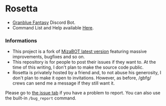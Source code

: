 # Rosetta  
* [Granblue Fantasy](https://game.granbluefantasy.jp) Discord Bot.  
* Command List and Help available [Here](https://mizagbf.github.io/discordbot.html).  
  
### Informations  
* This project is a fork of [MizaBOT latest version](https://github.com/MizaGBF/MizaBOT) featuring massive improvements, bugfixes and so on.  
* This repository is for people to post their issues if they want to. At the time of this writing, I don't plan to make the source code public.  
* Rosetta is privately hosted by a friend and, to not abuse his generosity, I don't plan to make it open to invitations. However, as before, /gbfg/ crews can send me a message if they still want it.  
  
Please go to [the issue tab](https://github.com/MizaGBF/Rosetta-Public/issues) if you have a problem to report. You can also use the built-in `/bug_report` command.  
